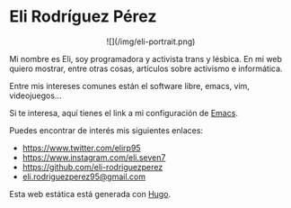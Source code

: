 # Eli Rodríguez Pérez

<center>![](/img/eli-portrait.png)</center>

Mi nombre es Eli, soy programadora y activista trans y lésbica. En mi web quiero mostrar, entre otras cosas, artículos sobre activismo e informática.

Entre mis intereses comunes están el software libre, emacs, vim, videojuegos...

Si te interesa, aquí tienes el link a mi configuración de [Emacs](https://github.com/eli-rodriguezperez/dotfiles/blob/master/init.el).

Puedes encontrar de interés mis siguientes enlaces:

 - <https://www.twitter.com/elirp95>
 - <https://www.instagram.com/eli.seven7>
 - <https://github.com/eli-rodriguezperez>
 - <eli.rodriguezperez95@gmail.com>

Esta web estática está generada con [Hugo](https://gohugo.io).
